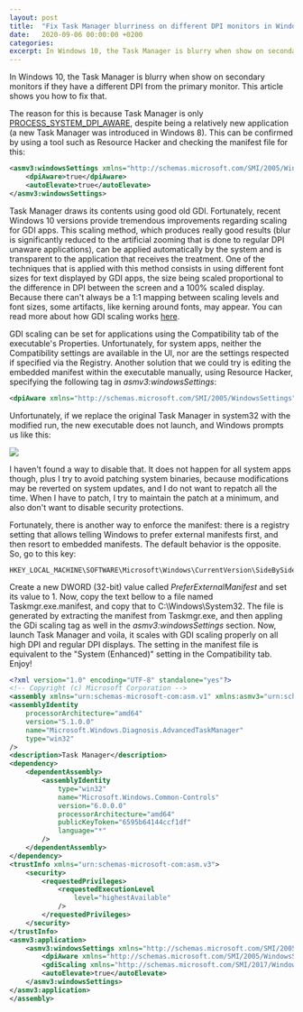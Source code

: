 ```yaml
---
layout: post
title:  "Fix Task Manager blurriness on different DPI monitors in Windows 10"
date:   2020-09-06 00:00:00 +0200
categories: 
excerpt: In Windows 10, the Task Manager is blurry when show on secondary monitors if they have a different DPI from the primary monitor. This article shows you how to fix that.
---
```


In Windows 10, the Task Manager is blurry when show on secondary monitors if they have a different DPI from the primary monitor. This article shows you how to fix that.

The reason for this is because Task Manager is only [PROCESS\_SYSTEM\_DPI\_AWARE](https://docs.microsoft.com/en-us/windows/win32/api/shellscalingapi/ne-shellscalingapi-process_dpi_awareness), despite being a relatively new application (a new Task Manager was introduced in Windows 8). This can be confirmed by using a tool such as Resource Hacker and checking the manifest file for this:

```xml
<asmv3:windowsSettings xmlns="http://schemas.microsoft.com/SMI/2005/WindowsSettings">
    <dpiAware>true</dpiAware>
    <autoElevate>true</autoElevate>
</asmv3:windowsSettings>
```
Task Manager draws its contents using good old GDI. Fortunately, recent Windows 10 versions provide tremendous improvements regarding scaling for GDI apps. This scaling method, which produces really good results (blur is significantly reduced to the artificial zooming that is done to regular DPI unaware applications), can be applied automatically by the system and is transparent to the application that receives the treatment. One of the techniques that is applied with this method consists in using different font sizes for text displayed by GDI apps, the size being scaled proportional to the difference in DPI between the screen and a 100% scaled display. Because there can't always be a 1:1 mapping between scaling levels and font sizes, some artifacts, like kerning around fonts, may appear. You can read more about how GDI scaling works [here](https://blogs.windows.com/windowsdeveloper/2017/05/19/improving-high-dpi-experience-gdi-based-desktop-apps/).

GDI scaling can be set for applications using the Compatibility tab of the executable's Properties. Unfortunately, for system apps, neither the Compatibility settings are available in the UI, nor are the settings respected if specified via the Registry. Another solution that we could try is editing the embedded manifest within the executable manually, using Resource Hacker, specifying the following tag in *asmv3:windowsSettings*:

```xml
<dpiAware xmlns="http://schemas.microsoft.com/SMI/2005/WindowsSettings">false</dpiAware>
```

Unfortunately, if we replace the original Task Manager in system32 with the modified run, the new executable does not launch, and Windows prompts us like this:

![](https://i1.wp.com/www.winhelponline.com/blog/wp-content/uploads/2017/10/defender-app-block-downloads.png?resize=812.5%2C429&quality=100&ssl=1)

I haven't found a way to disable that. It does not happen for all system apps though, plus I try to avoid patching system binaries, because modifications may be reverted on system updates, and I do not want to repatch all the time. When I have to patch, I try to maintain the patch at a minimum, and also don't want to disable security protections.

Fortunately, there is another way to enforce the manifest: there is a registry setting that allows telling Windows to prefer external manifests first, and then resort to embedded manifests. The default behavior is the opposite. So, go to this key:

```
HKEY_LOCAL_MACHINE\SOFTWARE\Microsoft\Windows\CurrentVersion\SideBySide
```

Create a new DWORD (32-bit) value called *PreferExternalManifest* and set its value to 1. Now, copy the text bellow to a file named Taskmgr.exe.manifest, and copy that to C:\Windows\System32. The file is generated by extracting the manifest from Taskmgr.exe, and then appling the GDi scaling tag as well in the *asmv3:windowsSettings* section. Now, launch Task Manager and voila, it scales with GDI scaling properly on all high DPI and regular DPI displays. The setting in the manifest file is equivalent to the "System (Enhanced)" setting in the Compatibility tab. Enjoy!

```xml
<?xml version="1.0" encoding="UTF-8" standalone="yes"?>
<!-- Copyright (c) Microsoft Corporation -->
<assembly xmlns="urn:schemas-microsoft-com:asm.v1" xmlns:asmv3="urn:schemas-microsoft-com:asm.v3" manifestVersion="1.0">
<assemblyIdentity
    processorArchitecture="amd64"
    version="5.1.0.0"
    name="Microsoft.Windows.Diagnosis.AdvancedTaskManager"
    type="win32"
/>
<description>Task Manager</description>
<dependency>
    <dependentAssembly>
        <assemblyIdentity
            type="win32"
            name="Microsoft.Windows.Common-Controls"
            version="6.0.0.0"
            processorArchitecture="amd64"
            publicKeyToken="6595b64144ccf1df"
            language="*"
        />
    </dependentAssembly>
</dependency>
<trustInfo xmlns="urn:schemas-microsoft-com:asm.v3">
    <security>
        <requestedPrivileges>
            <requestedExecutionLevel
                level="highestAvailable"
            />
        </requestedPrivileges>
    </security>
</trustInfo>
<asmv3:application>
    <asmv3:windowsSettings xmlns="http://schemas.microsoft.com/SMI/2005/WindowsSettings">
	    <dpiAware xmlns="http://schemas.microsoft.com/SMI/2005/WindowsSettings">true</dpiAware>
        <gdiScaling xmlns="http://schemas.microsoft.com/SMI/2017/WindowsSettings">true</gdiScaling>
        <autoElevate>true</autoElevate>
    </asmv3:windowsSettings>
</asmv3:application>
</assembly>
```
